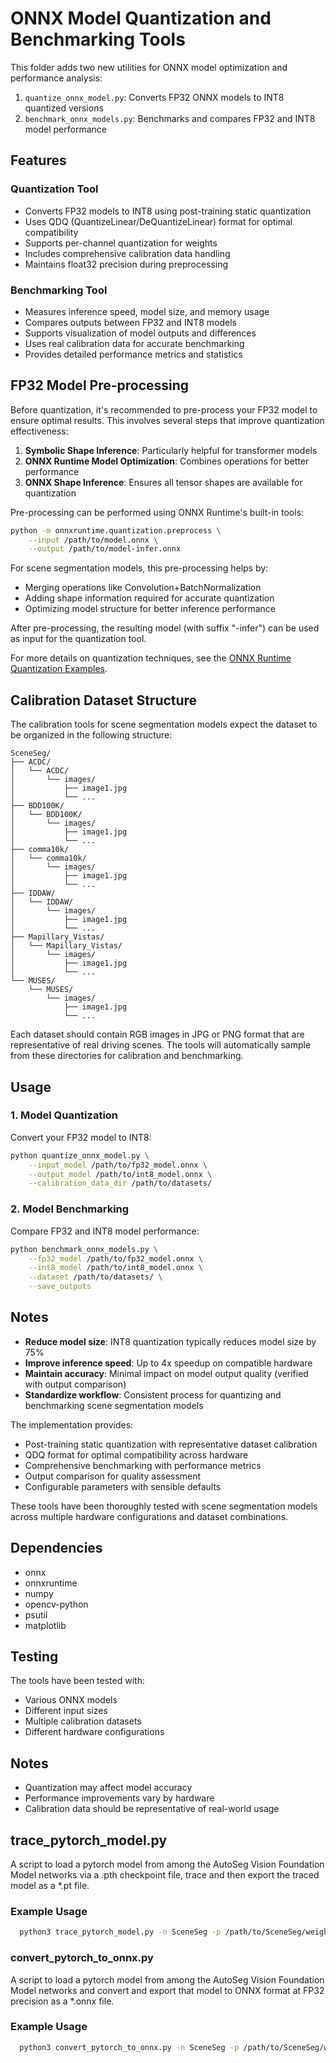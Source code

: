 # ONNX Model Quantization and Benchmarking Tools

This folder adds two new utilities for ONNX model optimization and performance analysis:

1. `quantize_onnx_model.py`: Converts FP32 ONNX models to INT8 quantized versions
2. `benchmark_onnx_models.py`: Benchmarks and compares FP32 and INT8 model performance

## Features

### Quantization Tool
- Converts FP32 models to INT8 using post-training static quantization
- Uses QDQ (QuantizeLinear/DeQuantizeLinear) format for optimal compatibility
- Supports per-channel quantization for weights
- Includes comprehensive calibration data handling
- Maintains float32 precision during preprocessing

### Benchmarking Tool
- Measures inference speed, model size, and memory usage
- Compares outputs between FP32 and INT8 models
- Supports visualization of model outputs and differences
- Uses real calibration data for accurate benchmarking
- Provides detailed performance metrics and statistics

## FP32 Model Pre-processing

Before quantization, it's recommended to pre-process your FP32 model to ensure optimal results. This involves several steps that improve quantization effectiveness:

1. **Symbolic Shape Inference**: Particularly helpful for transformer models
2. **ONNX Runtime Model Optimization**: Combines operations for better performance
3. **ONNX Shape Inference**: Ensures all tensor shapes are available for quantization

Pre-processing can be performed using ONNX Runtime's built-in tools:

```bash
python -m onnxruntime.quantization.preprocess \
    --input /path/to/model.onnx \
    --output /path/to/model-infer.onnx
```

For scene segmentation models, this pre-processing helps by:
- Merging operations like Convolution+BatchNormalization 
- Adding shape information required for accurate quantization
- Optimizing model structure for better inference performance

After pre-processing, the resulting model (with suffix "-infer") can be used as input for the quantization tool.

For more details on quantization techniques, see the [ONNX Runtime Quantization Examples](https://github.com/microsoft/onnxruntime-inference-examples/tree/main/quantization/image_classification/cpu).

## Calibration Dataset Structure
The calibration tools for scene segmentation models expect the dataset to be organized in the following structure:

```
SceneSeg/
├── ACDC/
│   └── ACDC/
│       └── images/
│           ├── image1.jpg
│           └── ...
├── BDD100K/
│   └── BDD100K/
│       └── images/
│           ├── image1.jpg
│           └── ...
├── comma10k/
│   └── comma10k/
│       └── images/
│           ├── image1.jpg
│           └── ...
├── IDDAW/
│   └── IDDAW/
│       └── images/
│           ├── image1.jpg
│           └── ...
├── Mapillary_Vistas/
│   └── Mapillary_Vistas/
│       └── images/
│           ├── image1.jpg
│           └── ...
└── MUSES/
    └── MUSES/
        └── images/
            ├── image1.jpg
            └── ...
```

Each dataset should contain RGB images in JPG or PNG format that are representative of real driving scenes. The tools will automatically sample from these directories for calibration and benchmarking.

## Usage

### 1. Model Quantization

Convert your FP32 model to INT8:

```bash
python quantize_onnx_model.py \
    --input_model /path/to/fp32_model.onnx \
    --output_model /path/to/int8_model.onnx \
    --calibration_data_dir /path/to/datasets/
```

### 2. Model Benchmarking

Compare FP32 and INT8 model performance:

```bash
python benchmark_onnx_models.py \
    --fp32_model /path/to/fp32_model.onnx \
    --int8_model /path/to/int8_model.onnx \
    --dataset /path/to/datasets/ \
    --save_outputs
```

## Notes


- **Reduce model size**: INT8 quantization typically reduces model size by 75%
- **Improve inference speed**: Up to 4x speedup on compatible hardware
- **Maintain accuracy**: Minimal impact on model output quality (verified with output comparison)
- **Standardize workflow**: Consistent process for quantizing and benchmarking scene segmentation models

The implementation provides:
- Post-training static quantization with representative dataset calibration
- QDQ format for optimal compatibility across hardware
- Comprehensive benchmarking with performance metrics
- Output comparison for quality assessment
- Configurable parameters with sensible defaults

These tools have been thoroughly tested with scene segmentation models across multiple hardware configurations and dataset combinations.

## Dependencies
- onnx
- onnxruntime
- numpy
- opencv-python
- psutil
- matplotlib

## Testing
The tools have been tested with:
- Various ONNX models
- Different input sizes
- Multiple calibration datasets
- Different hardware configurations

## Notes
- Quantization may affect model accuracy
- Performance improvements vary by hardware
- Calibration data should be representative of real-world usage

## trace_pytorch_model.py
A script to load a pytorch model from among the AutoSeg Vision Foundation Model networks via a .pth checkpoint file, trace and then export the traced model as a *.pt file.

### Example Usage
```bash
  python3 trace_pytorch_model.py -n SceneSeg -p /path/to/SceneSeg/weights.pth -o /path/to/SceneSeg_Export/traced_model.pt
```

### convert_pytorch_to_onnx.py
A script to load a pytorch model from among the AutoSeg Vision Foundation Model networks and convert and export that model to ONNX format at FP32 precision as a *.onnx file.

### Example Usage
```bash
  python3 convert_pytorch_to_onnx.py -n SceneSeg -p /path/to/SceneSeg/weights.pth -o /path/to/SceneSeg_Export/converted_model.onnx
```

